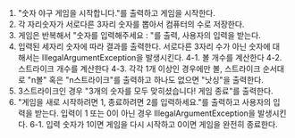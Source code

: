 1. "숫자 야구 게임을 시작합니다."를 출력하고 게임을 시작한다.
2. 각 자리숫자가 서로다른 3자리 숫자를 뽑아서 컴퓨터의 수로 저장한다.
3. 게임은 반복해서 "숫자를 입력해주세요 : "를 출력, 사용자의 입력을 받는다.
4. 입력된 세자리 숫자에 따라 결과를 출력한다. 서로다른 3자리 수가 아닌 숫자에 대해서는
 IllegalArgumentException을 발생시킨다.
    4-1. 볼 개수를 계산한다
    4-2. 스트라이크 개수를 계산한다
    4-3. 각각 1개 이상인 경우에만 볼, 스트라이크 순서대로 "n볼" 혹은 "n스트라이크"를 출력하고 하나도 없으면 "낫싱"을 출력한다.
5. 3스트라이크인 경우 "3개의 숫자를 모두 맞히셨습니다! 게임 종료"를 출력한다.
6. "게임을 새로 시작하려면 1, 종료하려면 2를 입력하세요."를 출력하고 사용자의 입력을 받는다.
 입력이 1 또는 0이 아닌 경우 IllegalArgumentException을 발생시킨다.
    6-1. 입력 숫자가 1이면 게임을 다시 시작하고 0이면 게임을 완전히 종료한다.